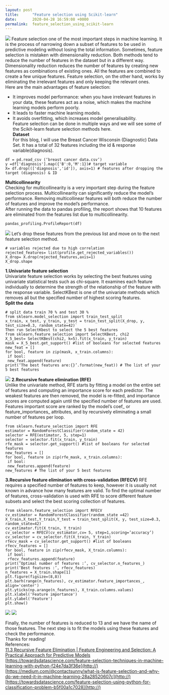 ```yaml
---
layout: post
title:      "Feature selection using Scikit-learn"
date:       2020-04-28 16:59:08 +0000
permalink:  feature_selection_using_scikit-learn
---
```



![](https://user-images.githubusercontent.com/23279623/80513239-c55dcc80-894c-11ea-9a78-f8e14ddf606b.png)
Feature selection one of the most important steps in machine learning. It is the process of narrowing down a subset of features to be used in predictive modeling without losing the total information. Sometimes, feature selection is mistaken with dimensionality reduction. Both methods tend to reduce the number of features in the dataset but in a different way. Dimensionality reduction reduces the number of features by creating new features as combinations of existing ones. All the features are combined to create a few unique features. Feature selection, on the other hand, works by eliminating the irrelevant features and only keeping the relevant ones.<br>
Here are the main advantages of feature selection:<br>
* It improves model performance: when you have irrelevant features in your data, these features act as a noise, which makes the machine learning models perform poorly.<br>
* It leads to faster machine learning models.<br>
* It avoids overfitting, which increases model generalisability.<br>
Feature selection can be done in multiple ways and we will see some of the Scikit-learn feature selection methods here.<br>
**Dataset**<br>
For this blog, I will use the Breast Cancer Wisconsin (Diagnostic) Data Set. It has a total of 32 features including the id & response variable(diagnosis).<br>

```
df = pd.read_csv (‘breast cancer data.csv’)
y =df['diagnosis'].map({'B':0,'M':1})# target variable
X= df.drop((['diagnosis','id']), axis=1) # features after dropping the  target (diagnosis) & ID
```

**Multicollinearity**<br>
Checking for multicollinearity is a very important step during the feature selection process. Multicollinearity can significantly reduce the model’s performance. Removing multicollinear features will both reduce the number of features and improve the model’s performance.<br>
After running the data to pandas profiling, the report shows that 10 features are eliminated from the features list due to multicollinearity.<br>

`pandas_profiling.ProfileReport(df)`

![](https://user-images.githubusercontent.com/23279623/80513601-487f2280-894d-11ea-965a-9847af440d3f.png)
Let’s drop these features from the previous list and move on to the next feature selection method.<br>

```
# variables rejected due to high correlation
rejected_features= list(profile.get_rejected_variables()) 
X_drop= X.drop(rejected_features,axis=1)
X_drop.shape
```

**1.Univariate feature selection**<br>
Univariate feature selection works by selecting the best features using univariate statistical tests such as chi-square. It examines each feature individually to determine the strength of the relationship of the feature with the response variable. SelectKBest is one of the univariate methods which removes all but the specified number of highest scoring features.<br>
**Split the data**<br>

```
# split data train 70 % and test 30 %
from sklearn.model_selection import train_test_split
x_train, x_test, y_train, y_test = train_test_split(X_drop, y, test_size=0.3, random_state=42)`
Then run SelectKbest to select the 5 best features
from sklearn.feature_selection import SelectKBest, chi2
X_5_best= SelectKBest(chi2, k=5).fit(x_train, y_train)
mask = X_5_best.get_support() #list of booleans for selected features
new_feat = [] 
for bool, feature in zip(mask, x_train.columns):
 if bool:
 new_feat.append(feature)
print(‘The best features are:{}’.format(new_feat)) # The list of your 5 best features
```




![](https://user-images.githubusercontent.com/23279623/80513970-d955fe00-894d-11ea-8d62-2c3a2e26c65d.png)
**2.Recursive feature elimination (RFE)**<br>
Unlike the univariate method, RFE starts by fitting a model on the entire set of features and computing an importance score for each predictor. The weakest features are then removed, the model is re-fitted, and importance scores are computed again until the specified number of features are used. Features important score are ranked by the model’s coef_ or feature_importances_ attributes, and by recursively eliminating a small number of features per loop.<br>

```
from sklearn.feature_selection import RFE
estimator = RandomForestClassifier(random_state = 42)
selector = RFE(estimator, 5, step=1)
selector = selector.fit(x_train, y_train)
rfe_mask = selector.get_support() #list of booleans for selected features
new_features = [] 
for bool, feature in zip(rfe_mask, x_train.columns):
 if bool:
 new_features.append(feature)
new_features # The list of your 5 best features

```

**3.Recursive feature elimination with cross-validation (RFECV)**
RFE requires a specified number of features to keep, however it is usually not known in advance how many features are valid. To find the optimal number of features, cross-validation is used with RFE to score different feature subsets and select the best scoring collection of features.<br>

```
from sklearn.feature_selection import RFECV
cv_estimator = RandomForestClassifier(random_state =42)
X_train,X_test,Y_train,Y_test = train_test_split(X, y, test_size=0.3, random_state=42)
cv_estimator.fit(X_train, Y_train)
cv_selector = RFECV(cv_estimator,cv= 5, step=1,scoring=’accuracy’)
cv_selector = cv_selector.fit(X_train, Y_train)
rfecv_mask = cv_selector.get_support() #list of booleans
rfecv_features = [] 
for bool, feature in zip(rfecv_mask, X_train.columns):
 if bool:
 rfecv_features.append(feature)
print(‘Optimal number of features :’, cv_selector.n_features_)
print(‘Best features :’, rfecv_features)
n_features = X_train.shape[1]
plt.figure(figsize=(8,8))
plt.barh(range(n_features), cv_estimator.feature_importances_, align='center') 
plt.yticks(np.arange(n_features), X_train.columns.values) 
plt.xlabel('Feature importance')
plt.ylabel('Feature')
plt.show()
```


![](https://user-images.githubusercontent.com/23279623/80514196-2f2aa600-894e-11ea-8700-221c25aa215b.png)
![](https://user-images.githubusercontent.com/23279623/80514253-3ea9ef00-894e-11ea-80d6-5104f23dee81.png)

Finally, the number of features is reduced to 13 and we have the name of those features. The next step is to fit the models using these features and check the performance.<br>
Thanks for reading!<br>
References:<br>
[11.3 Recursive Feature Elimination | Feature Engineering and Selection: A Practical Approach for Predictive Models](http://)
[https://towardsdatascience.com/feature-selection-techniques-in-machine-learning-with-python-f24e7da3f36e](http://)
[https://medium.com/@contactsunny/what-is-feature-selection-and-why-do-we-need-it-in-machine-learning-28a28520607c](http://)
[https://towardsdatascience.com/feature-selection-using-python-for-classification-problem-b5f00a1c7028](http://)





